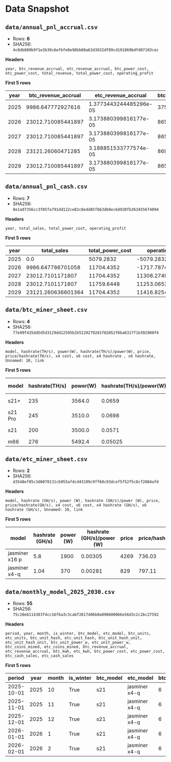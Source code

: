 # Data Snapshot

## `data/annual_pnl_accrual.csv`

- Rows: **6**
- SHA256: `4c0db800b9f1e3b39c6efbfe0e98bb80a63d3832df89cd191869bdfd07103cec`

**Headers**

`year, btc_revenue_accrual, etc_revenue_accrual, btc_power_cost, etc_power_cost, total_revenue, total_power_cost, operating_profit`

**First 5 rows**

| year | btc_revenue_accrual | etc_revenue_accrual | btc_power_cost | etc_power_cost | total_revenue | total_power_cost | operating_profit |
|---|---|---|---|---|---|---|---|
| 2025 | 9986.647772927616 | 1.3773443244485296e-05 | 3755.808 | 1323.4751999999999 | 9986.64778670106 | 5079.2832 | 4907.36458670106 |
| 2026 | 23012.710085441897 | 3.173880399816177e-05 | 8654.688 | 3049.7472 | 23012.7101171807 | 11704.4352 | 11308.2749171807 |
| 2027 | 23012.710085441897 | 3.173880399816177e-05 | 8654.688 | 3049.7472 | 23012.7101171807 | 11704.4352 | 11308.2749171807 |
| 2028 | 23121.26060471285 | 3.188851533777574e-05 | 8695.512 | 3064.1328 | 23121.260636601364 | 11759.6448 | 11361.615836601364 |
| 2029 | 23012.710085441897 | 3.173880399816177e-05 | 8654.688 | 3049.7472 | 23012.7101171807 | 11704.4352 | 11308.2749171807 |

## `data/annual_pnl_cash.csv`

- Rows: **7**
- SHA256: `8e1a97356cc3f05fa791dd122ce82c8e4d85f663db0ec64920fb3634556f4094`

**Headers**

`year, total_sales, total_power_cost, operating_profit`

**First 5 rows**

| year | total_sales | total_power_cost | operating_profit |
|---|---|---|---|
| 2025 | 0.0 | 5079.2832 | -5079.2832 |
| 2026 | 9986.647786701058 | 11704.4352 | -1717.7874132989418 |
| 2027 | 23012.7101171807 | 11704.4352 | 11308.2749171807 |
| 2028 | 23012.7101171807 | 11759.6448 | 11253.0653171807 |
| 2029 | 23121.260636601364 | 11704.4352 | 11416.825436601364 |

## `data/btc_miner_sheet.csv`

- Rows: **4**
- SHA256: `77e99f435dd5d5d3129dd12595b2b5220279281f82052f6ba6317f1b392980f4`

**Headers**

`model, hashrate(TH/s), power(W), hashrate(TH/s)/power(W), price, price/hashrate(TH/s), x4 cost, x6 cost, x4 hashrate , x6 hashrate, Unnamed: 10, link`

**First 5 rows**

| model | hashrate(TH/s) | power(W) | hashrate(TH/s)/power(W) | price | price/hashrate(TH/s) | x4 cost | x6 cost | x4 hashrate  | x6 hashrate | Unnamed: 10 | link |
|---|---|---|---|---|---|---|---|---|---|---|---|
| s21+ | 235 | 3564.0 | 0.0659 | 3349 | 14.25 | 13396 |  | 940.0 |  |  | https://asicmarketplace.com/product/bitmain-antminer-s21-plus-bitcoin-miner/ |
| s21 Pro | 245 | 3510.0 | 0.0698 | 4129 | 16.85 | 16516 |  | 980.0 |  |  | https://asicmarketplace.com/product/bitmain-antminer-s21-pro-btc-miner-234th/ |
| s21 | 200 | 3500.0 | 0.0571 | 2699 | 13.495 |  | 16194.0 |  | 1200.0 |  | https://asicmarketplace.com/product/bitmain-antminer-s21-bitcoin-asic-miner/ |
| m66 | 276 | 5492.4 | 0.05025 | 3615 | 13.10 |  | 21690.0 |  | 1656.0 |  |  |

## `data/etc_miner_sheet.csv`

- Rows: **2**
- SHA256: `d3548ef85c3d6070131cb955afdcd43109c9ff60c93dcef5f52f5c8cf2084afd`

**Headers**

`model, hashrate (GH/s), power (W), hashrate (GH/s)/power (W), price, price/hashrate(GH/s), x4 cost, x6 cost, x4 hashrate (GH/s), x6 hashrate (GH/s), Unnamed: 10, link`

**First 5 rows**

| model | hashrate (GH/s) | power (W) | hashrate (GH/s)/power (W) | price | price/hashrate(GH/s) | x4 cost | x6 cost | x4 hashrate (GH/s) | x6 hashrate (GH/s) | Unnamed: 10 | link |
|---|---|---|---|---|---|---|---|---|---|---|---|
| jasminer x16 p | 5.8 | 1900 | 0.00305 | 4269 | 736.03 |  |  |  |  |  | https://asicmarketplace.com/product/jasminer-x16-p-etc-miner-8gb/ |
| jasminer x4-q | 1.04 | 370 | 0.00281 | 829 | 797.11 |  |  |  |  |  | https://asicmarketplace.com/product/jasminer-x4-q-etc-miner-5gb-1040mh/ |

## `data/monthly_model_2025_2030.csv`

- Rows: **55**
- SHA256: `75c28eb114383f4cc16f6a3c3cabf2817406b0a098600066e56d3c2c2bc27592`

**Headers**

`period, year, month, is_winter, btc_model, etc_model, btc_units, etc_units, btc_unit_hash, etc_unit_hash, btc_unit_hash_unit, etc_unit_hash_unit, btc_unit_power_w, etc_unit_power_w, btc_coins_mined, etc_coins_mined, btc_revenue_accrual, etc_revenue_accrual, btc_kwh, etc_kwh, btc_power_cost, etc_power_cost, btc_cash_sales, etc_cash_sales`

**First 5 rows**

| period | year | month | is_winter | btc_model | etc_model | btc_units | etc_units | btc_unit_hash | etc_unit_hash | btc_unit_hash_unit | etc_unit_hash_unit | btc_unit_power_w | etc_unit_power_w | btc_coins_mined | etc_coins_mined | btc_revenue_accrual | etc_revenue_accrual | btc_kwh | etc_kwh | btc_power_cost | etc_power_cost | btc_cash_sales | etc_cash_sales |
|---|---|---|---|---|---|---|---|---|---|---|---|---|---|---|---|---|---|---|---|---|---|---|---|
| 2025-10-01 | 2025 | 10 | True | s21 | jasminer x4-q | 6 | 20 | 200.0 | 1.04 | TH/s | GH/s | 3500.0 | 370.0 | 0.027621 | 87.1563264 | 3452.625 | 2091.7518336 | 15624.0 | 5505.599999999999 | 1265.544 | 445.9536 | 0.0 | 0.0 |
| 2025-11-01 | 2025 | 11 | True | s21 | jasminer x4-q | 6 | 20 | 200.0 | 1.04 | TH/s | GH/s | 3500.0 | 370.0 | 0.02673 | 84.344832 | 3341.25 | 2024.275968 | 15120.0 | 5328.0 | 1224.72 | 431.56800000000004 | 0.0 | 0.0 |
| 2025-12-01 | 2025 | 12 | True | s21 | jasminer x4-q | 6 | 20 | 200.0 | 1.04 | TH/s | GH/s | 3500.0 | 370.0 | 0.027621 | 87.1563264 | 3452.625 | 2091.7518336 | 15624.0 | 5505.599999999999 | 1265.544 | 445.9536 | 0.0 | 0.0 |
| 2026-01-01 | 2026 | 1 | True | s21 | jasminer x4-q | 6 | 20 | 200.0 | 1.04 | TH/s | GH/s | 3500.0 | 370.0 | 0.027621 | 87.1563264 | 3452.625 | 2091.7518336 | 15624.0 | 5505.599999999999 | 1265.544 | 445.9536 | 0.0 | 0.0 |
| 2026-02-01 | 2026 | 2 | True | s21 | jasminer x4-q | 6 | 20 | 200.0 | 1.04 | TH/s | GH/s | 3500.0 | 370.0 | 0.024947999999999998 | 78.7218432 | 3118.4999999999995 | 1889.3242367999999 | 14112.0 | 4972.8 | 1143.0720000000001 | 402.7968 | 0.0 | 0.0 |
